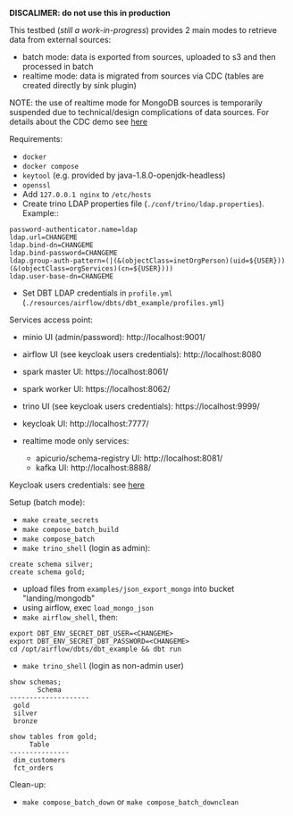 
**DISCALIMER: do not use this in production**

This testbed (*still a work-in-progress*) provides 2 main modes to retrieve data from external sources:

- batch mode: data is exported from sources, uploaded to s3 and then processed in batch
- realtime mode: data is migrated from sources via CDC (tables are created directly by sink plugin)

NOTE: the use of realtime mode for MongoDB sources is temporarily suspended due to technical/design complications of data sources. For details about the CDC demo see [here](docs/CDC.md)


Requirements:
- `docker`
- `docker compose`
- `keytool` (e.g. provided by java-1.8.0-openjdk-headless)
- `openssl`
- Add `127.0.0.1 nginx` to `/etc/hosts`
- Create trino LDAP properties file (`./conf/trino/ldap.properties`). Example::
```
password-authenticator.name=ldap
ldap.url=CHANGEME
ldap.bind-dn=CHANGEME
ldap.bind-password=CHANGEME
ldap.group-auth-pattern=(|(&(objectClass=inetOrgPerson)(uid=${USER}))(&(objectClass=orgServices)(cn=${USER})))
ldap.user-base-dn=CHANGEME
```
- Set DBT LDAP credentials in `profile.yml` (`./resources/airflow/dbts/dbt_example/profiles.yml`)


Services access point:
- minio UI (admin/password): http://localhost:9001/
- airflow UI (see keycloak users credentials): http://localhost:8080
- spark master UI: https://localhost:8061/
- spark worker UI: https://localhost:8062/
- trino UI (see keycloak users credentials): https://localhost:9999/
- keycloak UI: http://localhost:7777/

- realtime mode only services:
    - apicurio/schema-registry UI: http://localhost:8081/
    - kafka UI: http://localhost:8888/


Keycloak users credentials: see [here](.env##keycloak-users)


<!-- ssh -L 9001:localhost:9001 -L 8080:localhost:8080 -L 7777:localhost:7777 <user>>@<remote_host> -->


Setup (batch mode):
- `make create_secrets`
- `make compose_batch_build`
- `make compose_batch`
- `make trino_shell` (login as admin):
```
create schema silver;
create schema gold;
```
- upload files from `examples/json_export_mongo` into bucket "landing/mongodb"
- using airflow, exec `load_mongo_json`
- `make airflow_shell`, then:
```
export DBT_ENV_SECRET_DBT_USER=<CHANGEME>
export DBT_ENV_SECRET_DBT_PASSWORD=<CHANGEME>
cd /opt/airflow/dbts/dbt_example && dbt run
```
- `make trino_shell` (login as non-admin user)
```
show schemas;
       Schema
--------------------
 gold
 silver
 bronze

show tables from gold;
     Table
---------------
 dim_customers
 fct_orders
```

Clean-up:

- `make compose_batch_down` or `make compose_batch_downclean`
